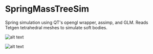 # SpringMassTreeSim
Spring simulation using QT's opengl wrapper, assimp, and GLM. Reads Tetgen tetrahedral meshes to simulate soft bodies.

![alt text](https://andaharoo.files.wordpress.com/2018/03/2018-03-26-18_43_56-springmasssim.png)

![alt text](https://andaharoo.files.wordpress.com/2018/03/2018-03-24-04_48_27-2018-03-24-04-41-28-avi-vlc-media-player.png)